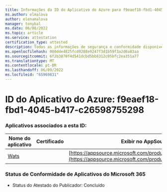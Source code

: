 ```yaml
---
title: Informações da ID do Aplicativo do Azure para f9eaef18-fbd1-4045-b417-c26598755298
ms.author: elmalova
author: elenamalova
manager: tonybal
ms.date: 06/08/2022
ms.topic: article
ms.service: attestation
certification_type: attested
description: Todas as informações de segurança e conformidade disponíveis para f9eaef18-fbd1-4045-b417-c26598755298.
ms.openlocfilehash: 000dde4825fcd9288e9247f3d1b59f3a2d0a83aa
ms.sourcegitcommit: 6f2b3870f4d541dcbd5bb8312c05bfc2ea351a77
ms.translationtype: MT
ms.contentlocale: pt-BR
ms.lasthandoff: 06/09/2022
ms.locfileid: "65969831"
---
```

# <a name="azure-app-id-f9eaef18-fbd1-4045-b417-c26598755298"></a>ID do Aplicativo do Azure: f9eaef18-fbd1-4045-b417-c26598755298


### <a name="apps-associated-with-this-id"></a>Aplicativos associados a esta ID:
| **Nome do aplicativo** | **Certificado** | **Exibir no AppSource** |
|--------------|---------------|-----------------------|
| [Wats](../forward/WA200003597.md) |  | [https://appsource.microsoft.com/product/office/WA200003597](https://appsource.microsoft.com/product/office/WA200003597) |

### <a name="microsoft-365-app-compliance-status"></a>Status de Conformidade de Aplicativos do Microsoft 365
- Status do Atestado do Publicador: Concluído
